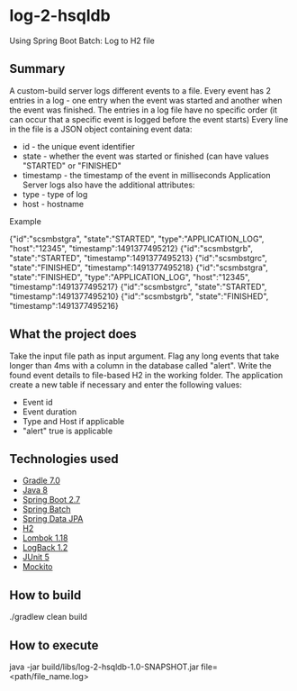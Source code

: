 # log-2-hsqldb
Using Spring Boot Batch: Log to H2 file

## Summary
A custom-build server logs different events to a file. Every event has 2 entries in a log - one entry when the event was started and another when the event was finished. The entries in a log file have no specific order (it can occur that a specific event is logged before the event starts)
Every line in the file is a JSON object containing event data:
* id - the unique event identifier
* state - whether the event was started or finished (can have values "STARTED" or "FINISHED"
* timestamp - the timestamp of the event in milliseconds
Application Server logs also have the additional attributes:
* type - type of log
* host - hostname

Example

{"id":"scsmbstgra", "state":"STARTED", "type":"APPLICATION_LOG", "host":"12345", "timestamp":1491377495212}
{"id":"scsmbstgrb", "state":"STARTED", "timestamp":1491377495213}
{"id":"scsmbstgrc", "state":"FINISHED", "timestamp":1491377495218}
{"id":"scsmbstgra", "state":"FINISHED", "type":"APPLICATION_LOG", "host":"12345", "timestamp":1491377495217}
{"id":"scsmbstgrc", "state":"STARTED", "timestamp":1491377495210}
{"id":"scsmbstgrb", "state":"FINISHED", "timestamp":1491377495216}


## What the project does
Take the input file path as input argument.
Flag any long events that take longer than 4ms with a column in the database called "alert".
Write the found event details to file-based H2 in the working folder.
The application create a new table if necessary and enter the following values:
* Event id
* Event duration
* Type and Host if applicable
* "alert" true is applicable

## Technologies used
- [Gradle 7.0](https://gradle.org/)
- [Java 8](http://www.oracle.com/technetwork/java/javaee/overview/index.html)
- [Spring Boot 2.7](https://spring.io/projects/spring-boot)
- [Spring Batch](https://spring.io/projects/spring-batch)
- [Spring Data JPA](https://projects.spring.io/spring-data-jpa)
- [H2](http://www.h2database.com/)
- [Lombok 1.18](https://projectlombok.org/)
- [LogBack 1.2](https://logback.qos.ch/)
- [JUnit 5](https://junit.org/junit5/)
- [Mockito](https://site.mockito.org/)

## How to build
./gradlew clean build

## How to execute
java -jar build/libs/log-2-hsqldb-1.0-SNAPSHOT.jar file=<path/file_name.log>

